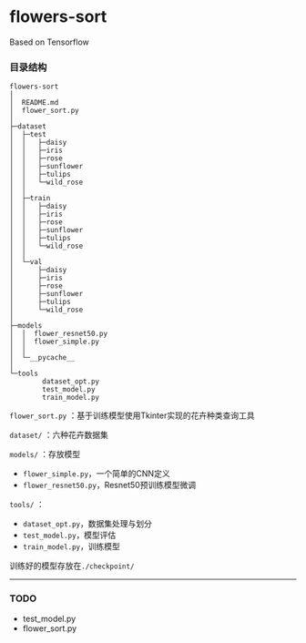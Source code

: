 # flowers-sort
 Based on Tensorflow

### 目录结构

```
flowers-sort
│
│  README.md
│  flower_sort.py
│  
├─dataset
│  ├─test
│  │   ├─daisy   
│  │   ├─iris   
│  │   ├─rose 
│  │   ├─sunflower
│  │   ├─tulips   
│  │   └─wild_rose
│  │
│  ├─train
│  │   ├─daisy   
│  │   ├─iris   
│  │   ├─rose 
│  │   ├─sunflower
│  │   ├─tulips   
│  │   └─wild_rose
│  │          
│  └─val
│      ├─daisy   
│      ├─iris   
│      ├─rose 
│      ├─sunflower
│      ├─tulips   
│      └─wild_rose
│      
├─models
│  │  flower_resnet50.py
│  │  flower_simple.py
│  │  
│  └─__pycache__
│          
└─tools
        dataset_opt.py
        test_model.py
        train_model.py
```
`flower_sort.py` ：基于训练模型使用Tkinter实现的花卉种类查询工具  

`dataset/` ：六种花卉数据集   

`models/` ：存放模型
- `flower_simple.py`，一个简单的CNN定义
- `flower_resnet50.py`，Resnet50预训练模型微调   

`tools/` ：
- `dataset_opt.py`，数据集处理与划分
- `test_model.py`，模型评估
- `train_model.py`，训练模型

训练好的模型存放在`./checkpoint/`


---
### TODO
- test_model.py
- flower_sort.py